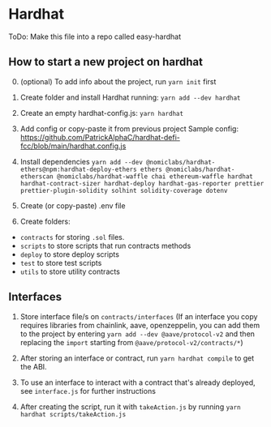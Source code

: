 # Hardhat

ToDo: Make this file into a repo called easy-hardhat

## How to start a new project on hardhat

0. (optional) To add info about the project, run `yarn init` first

1. Create folder and install Hardhat running:
   `yarn add --dev hardhat`

2. Create an empty hardhat-config.js:
   `yarn hardhat`

3. Add config or copy-paste it from previous project
   Sample config: https://github.com/PatrickAlphaC/hardhat-defi-fcc/blob/main/hardhat.config.js

4. Install dependencies
   `yarn add --dev @nomiclabs/hardhat-ethers@npm:hardhat-deploy-ethers ethers @nomiclabs/hardhat-etherscan @nomiclabs/hardhat-waffle chai ethereum-waffle hardhat hardhat-contract-sizer hardhat-deploy hardhat-gas-reporter prettier prettier-plugin-solidity solhint solidity-coverage dotenv`

5. Create (or copy-paste) .env file

6. Create folders:

- `contracts` for storing `.sol` files.
- `scripts` to store scripts that run contracts methods
- `deploy` to store deploy scripts
- `test` to store test scripts
- `utils` to store utility contracts

## Interfaces

1. Store interface file/s on `contracts/interfaces`
   (If an interface you copy requires libraries from chainlink, aave, openzeppelin, you can add them to the project by entering `yarn add --dev @aave/protocol-v2` and then replacing the `import` starting from `@aave/protocol-v2/contracts/*`)

2. After storing an interface or contract, run `yarn hardhat compile` to get the ABI.

3. To use an interface to interact with a contract that's already deployed, see `interface.js` for further instructions

4. After creating the script, run it with `takeAction.js` by running `yarn hardhat scripts/takeAction.js`